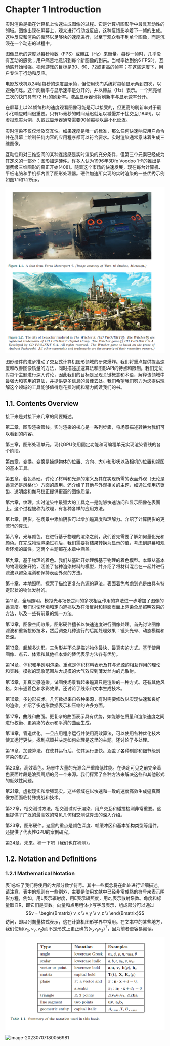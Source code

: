 # Chapter 1 Introduction

实时渲染是指在计算机上快速生成图像的过程。它是计算机图形学中最具互动性的领域。图像出现在屏幕上，观众进行行动或反应，这种反馈影响着下一帧的生成。这种反应和渲染的循环以足够快的速度进行，以至于观众看不到单个图像，而是沉浸在一个动态的过程中。

图像显示的速度以每秒帧数（FPS）或赫兹（Hz）来衡量。每秒一帧时，几乎没有互动的感觉；用户痛苦地意识到每个新图像的到来。当帧率达到约6 FPS时，互动感开始增强。视频游戏的目标是30、60、72或更高的帧率；在这些速度下，用户专注于行动和反应。

电影放映机以24帧每秒的速度显示帧，但使用快门系统将每帧显示两到四次，以避免闪烁。这个刷新率与显示速率是分开的，并以赫兹（Hz）表示。一个照亮帧三次的快门具有72 Hz的刷新率。液晶显示器也将刷新率与显示速率分开。

在屏幕上以24帧每秒的速度观看图像可能是可以接受的，但更高的刷新率对于最小化响应时间很重要。只有15毫秒的时间延迟就足以减慢并干扰交互[1849]。以虚拟现实为例，头戴式显示器通常需要90帧每秒以最小化延迟。

实时渲染不仅仅涉及交互性。如果速度是唯一的标准，那么任何快速响应用户命令并在屏幕上绘制任何内容的应用程序都可以符合要求。实时渲染通常意味着生成三维图像。

互动性和对三维空间的某种连接感是实时渲染的充分条件，但第三个元素已经成为其定义的一部分：图形加速硬件。许多人认为1996年3Dfx Voodoo 1卡的推出是消费级三维图形的真正开始[408]。随着这个市场的快速发展，现在每台计算机、平板电脑和手机都内置了图形处理器。硬件加速所实现的实时渲染的一些优秀示例如图1.1和1.2所示。

![image-20230705095114917](chap1.assets/image-20230705095114917.png)

图形硬件的进步推动了交互式计算机图形领域的研究爆炸。我们将重点提供提高速度和改善图像质量的方法，同时描述加速算法和图形API的特点和限制。我们无法对每个主题进行深入讨论，因此我们的目标是呈现关键概念和术语，解释该领域中最强大和实用的算法，并提供更多信息的最佳去处。我们希望我们努力为您提供理解这个领域的工具能够值得您花费时间和精力阅读我们的书。

## 1.1. Contents Overview

接下来是对接下来几章的简要概述。

第二章，图形渲染管线。实时渲染的核心是一系列步骤，将场景描述转换为我们可以看到的内容。

第三章，图形处理单元。现代GPU使用固定功能和可编程单元实现渲染管线的各个阶段。

第四章，变换。变换是操纵物体的位置、方向、大小和形状以及相机的位置和视图的基本工具。

第五章，着色基础。讨论了材料和光源的定义及其在实现所需的表面外观（无论是逼真还是风格化）方面的应用。还介绍了其他与外观相关的主题，如通过使用抗锯齿、透明度和伽马校正提供更高的图像质量。

第六章，纹理。实时渲染中最强大的工具之一是能够快速访问和显示图像在表面上。这个过程被称为纹理，有各种各样的应用方法。

第七章，阴影。在场景中添加阴影可以增加逼真度和理解力。介绍了计算阴影的更流行的算法。

第八章，光与颜色。在进行基于物理的渲染之前，我们首先需要了解如何量化光和颜色。在完成物理渲染过程后，我们需要将结果转换为显示的值，考虑到屏幕和观看环境的属性。这两个主题都在本章中涵盖。

第九章，基于物理的着色。我们从基础开始理解基于物理的着色模型。本章从基本的物理现象开始，涵盖了各种渲染材料的模型，并介绍了将材料混合在一起并进行滤波以避免混淆和保持表面外观的方法。

第十章，本地照明。探索了描绘更复杂光源的算法。表面着色考虑到光是由具有特定形状的物体发射的。

第11章，全局照明。模拟光与场景之间的多次相互作用的算法进一步增加了图像的逼真度。我们讨论环境和定向遮挡以及在漫反射和镜面表面上渲染全局照明效果的方法，以及一些有前景的统一方法。

第12章，图像空间效果。图形硬件擅长以快速速度进行图像处理。首先讨论图像滤波和重新投影技术，然后调查几种流行的后期处理效果：镜头光晕、动态模糊和景深。

第13章，超越多边形。三角形并不总是描述物体最快、最真实的方式。基于使用图像、点云、体素和其他样本集的替代表示方法各有优势。

第14章，体积和半透明渲染。重点是体积材料表示及其与光源的相互作用的理论和实践。模拟的现象范围从大规模的大气效应到薄发丝内的光散射。

第15章，非真实感渲染。试图使场景看起来逼真只是渲染的一种方式。还有其他风格，如卡通着色和水彩效果。还讨论了线条和文本生成技术。

第16章，多边形技术。几何数据来自各种来源，有时需要修改以实现快速和良好的渲染。介绍了多边形数据表示和压缩的许多方面。

第17章，曲线和曲面。更复杂的曲面表示具有优势，如能够在质量和渲染速度之间进行权衡、更紧凑的表示和平滑的曲面生成。

第18章，管道优化。一旦应用程序运行并使用高效算法，可以使用各种优化技术使其运行更快。找到瓶颈并决定如何处理是这里的主题。还讨论了多处理。

第19章，加速算法。在使其运行后，使其运行更快。涵盖了各种剔除和细节级别渲染的形式。

第20章，高效着色。场景中大量的光源会严重降低性能。在确定可见之前完全着色表面片段是浪费周期的另一个来源。我们探索了各种方法来解决这些和其他形式的低效性问题。

第21章，虚拟现实和增强现实。这些领域在以快速和一致的速度高效生成逼真图像方面面临特殊挑战和技术。

第22章，相交测试方法。相交测试对于渲染、用户交互和碰撞检测非常重要。这里提供了广泛的最高效的常见几何相交测试算法的深入介绍。

第23章，图形硬件。这里的重点是颜色深度、帧缓冲区和基本架构类型等组件。还提供了代表性GPU的案例研究。

第24章，未来。猜一下吧（我们也在猜测）。

## 1.2. Notation and Definitions

### 1.2.1 Mathematical Notation

表1总结了我们将使用的大部分数学符号。其中一些概念将在此处进行详细描述。请注意，表中的规则有一些例外，主要是使用文献中已经非常成熟的符号来表示阴影方程，例如，用L表示辐射度，用E表示辐照度，用$\sigma_s$表示散射系数。角度和标量取自R，即它们是实数。向量和点用粗体小写字母表示，组成部分可以通过$$v = \begin{Bmatrix}    v_x \\    v_y \\    v_z \\ \end{Bmatrix}$$访问，即以列向量格式表示，这在计算机图形学界中常用。在文本中的某些地方，我们使用$(v_x, v_y, v_z)$而不是形式上更正确的$(v_x v_y v_z)^T$，因为前者更容易阅读。

![image-20230705101106716](chap1.assets/image-20230705101106716.png)

![image-20230707180056981](chap1.assets/image-20230707180056981.png)